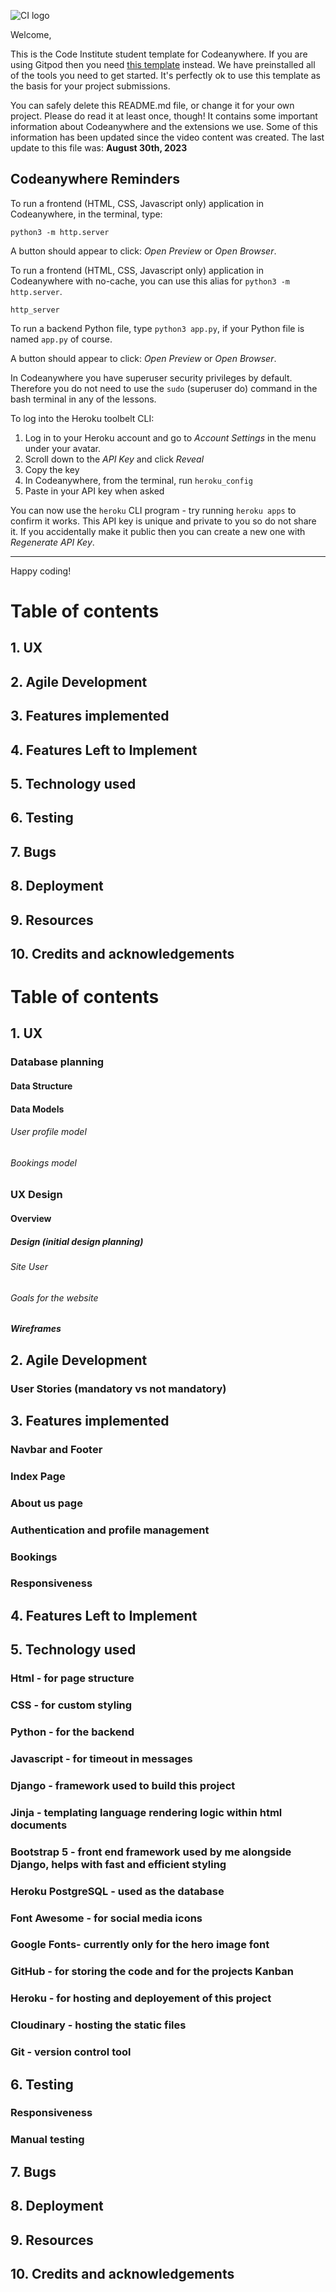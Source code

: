 ![CI logo](https://codeinstitute.s3.amazonaws.com/fullstack/ci_logo_small.png)

Welcome,

This is the Code Institute student template for Codeanywhere. If you are using Gitpod then you need [this template](https://github.com/Code-Institute-Org/gitpod-full-template) instead.  We have preinstalled all of the tools you need to get started. It's perfectly ok to use this template as the basis for your project submissions.

You can safely delete this README.md file, or change it for your own project. Please do read it at least once, though! It contains some important information about Codeanywhere and the extensions we use. Some of this information has been updated since the video content was created. The last update to this file was: **August 30th, 2023**

## Codeanywhere Reminders

To run a frontend (HTML, CSS, Javascript only) application in Codeanywhere, in the terminal, type:

`python3 -m http.server`

A button should appear to click: _Open Preview_ or _Open Browser_.

To run a frontend (HTML, CSS, Javascript only) application in Codeanywhere with no-cache, you can use this alias for `python3 -m http.server`.

`http_server`

To run a backend Python file, type `python3 app.py`, if your Python file is named `app.py` of course.

A button should appear to click: _Open Preview_ or _Open Browser_.

In Codeanywhere you have superuser security privileges by default. Therefore you do not need to use the `sudo` (superuser do) command in the bash terminal in any of the lessons.

To log into the Heroku toolbelt CLI:

1. Log in to your Heroku account and go to _Account Settings_ in the menu under your avatar.
2. Scroll down to the _API Key_ and click _Reveal_
3. Copy the key
4. In Codeanywhere, from the terminal, run `heroku_config`
5. Paste in your API key when asked

You can now use the `heroku` CLI program - try running `heroku apps` to confirm it works. This API key is unique and private to you so do not share it. If you accidentally make it public then you can create a new one with _Regenerate API Key_.

---

Happy coding!


# Table of contents
## 1. UX
## 2. Agile Development
## 3. Features implemented
## 4. Features Left to Implement
## 5. Technology used
## 6. Testing
## 7. Bugs
## 8. Deployment
## 9. Resources
## 10. Credits and acknowledgements

# Table of contents
## 1. UX
 ### Database planning
  #### Data Structure
  #### Data Models 
   ###### User profile model
   ###### Bookings model 
 ### UX Design 
  #### Overview
   ##### Design (initial design planning)
   ###### Site User
   ###### Goals for the website 
   ##### Wireframes 
## 2. Agile Development
 ### User Stories (mandatory vs not mandatory)
## 3. Features implemented
 ### Navbar and Footer
 ### Index Page 
 ### About us page
 ### Authentication and profile management
 ### Bookings
 ### Responsiveness
## 4. Features Left to Implement
## 5. Technology used
 ### Html - for page structure
 ### CSS - for custom styling
 ### Python - for the backend
 ### Javascript - for timeout in messages
 ### Django - framework used to build this project
 ### Jinja - templating language rendering logic within html documents
 ### Bootstrap 5 - front end framework used by me alongside Django, helps with fast and efficient styling
 ### Heroku PostgreSQL - used as the database
 ### Font Awesome - for social media icons
 ### Google Fonts- currently only for the hero image font
 ### GitHub - for storing the code and for the projects Kanban
 ### Heroku - for hosting and deployement of this project
 ### Cloudinary - hosting the static files
 ### Git - version control tool
## 6. Testing
### Responsiveness
### Manual testing
## 7. Bugs
## 8. Deployment
## 9. Resources
## 10. Credits and acknowledgements
